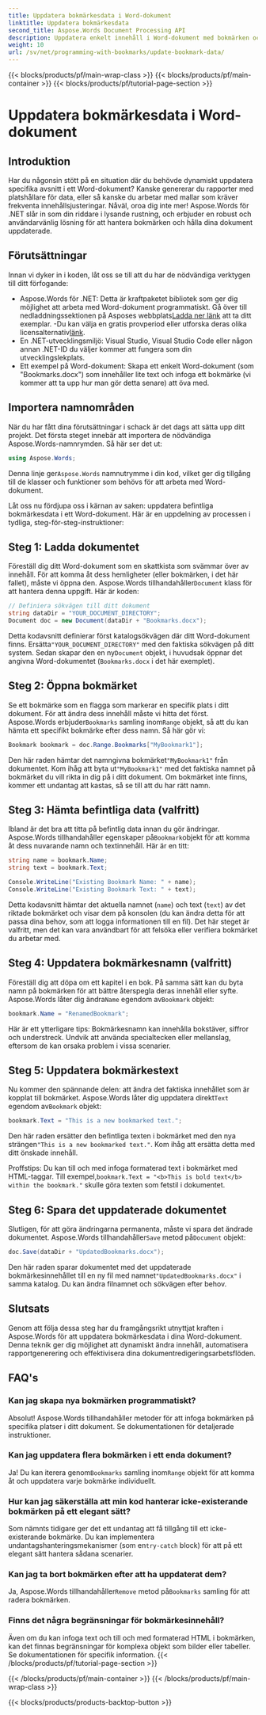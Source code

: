 ```yaml
---
title: Uppdatera bokmärkesdata i Word-dokument
linktitle: Uppdatera bokmärkesdata
second_title: Aspose.Words Document Processing API
description: Uppdatera enkelt innehåll i Word-dokument med bokmärken och Aspose.Words .NET. Den här guiden låser upp kraften att automatisera rapporter, anpassa mallar och mer.
weight: 10
url: /sv/net/programming-with-bookmarks/update-bookmark-data/
---
```


{{< blocks/products/pf/main-wrap-class >}}
{{< blocks/products/pf/main-container >}}
{{< blocks/products/pf/tutorial-page-section >}}

# Uppdatera bokmärkesdata i Word-dokument

## Introduktion

Har du någonsin stött på en situation där du behövde dynamiskt uppdatera specifika avsnitt i ett Word-dokument? Kanske genererar du rapporter med platshållare för data, eller så kanske du arbetar med mallar som kräver frekventa innehållsjusteringar. Nåväl, oroa dig inte mer! Aspose.Words för .NET slår in som din riddare i lysande rustning, och erbjuder en robust och användarvänlig lösning för att hantera bokmärken och hålla dina dokument uppdaterade.

## Förutsättningar

Innan vi dyker in i koden, låt oss se till att du har de nödvändiga verktygen till ditt förfogande:

-  Aspose.Words för .NET: Detta är kraftpaketet bibliotek som ger dig möjlighet att arbeta med Word-dokument programmatiskt. Gå över till nedladdningssektionen på Asposes webbplats[Ladda ner länk](https://releases.aspose.com/words/net/) att ta ditt exemplar. -Du kan välja en gratis provperiod eller utforska deras olika licensalternativ[länk](https://purchase.aspose.com/buy).
- En .NET-utvecklingsmiljö: Visual Studio, Visual Studio Code eller någon annan .NET-ID du väljer kommer att fungera som din utvecklingslekplats.
- Ett exempel på Word-dokument: Skapa ett enkelt Word-dokument (som "Bookmarks.docx") som innehåller lite text och infoga ett bokmärke (vi kommer att ta upp hur man gör detta senare) att öva med.

## Importera namnområden

När du har fått dina förutsättningar i schack är det dags att sätta upp ditt projekt. Det första steget innebär att importera de nödvändiga Aspose.Words-namnrymden. Så här ser det ut:

```csharp
using Aspose.Words;
```

 Denna linje ger`Aspose.Words` namnutrymme i din kod, vilket ger dig tillgång till de klasser och funktioner som behövs för att arbeta med Word-dokument.

Låt oss nu fördjupa oss i kärnan av saken: uppdatera befintliga bokmärkesdata i ett Word-dokument. Här är en uppdelning av processen i tydliga, steg-för-steg-instruktioner:

## Steg 1: Ladda dokumentet

 Föreställ dig ditt Word-dokument som en skattkista som svämmar över av innehåll. För att komma åt dess hemligheter (eller bokmärken, i det här fallet), måste vi öppna den. Aspose.Words tillhandahåller`Document` klass för att hantera denna uppgift. Här är koden:

```csharp
// Definiera sökvägen till ditt dokument
string dataDir = "YOUR_DOCUMENT_DIRECTORY";
Document doc = new Document(dataDir + "Bookmarks.docx");
```

Detta kodavsnitt definierar först katalogsökvägen där ditt Word-dokument finns. Ersätta`"YOUR_DOCUMENT_DIRECTORY"` med den faktiska sökvägen på ditt system. Sedan skapar den en ny`Document` objekt, i huvudsak öppnar det angivna Word-dokumentet (`Bookmarks.docx` i det här exemplet).

## Steg 2: Öppna bokmärket

 Se ett bokmärke som en flagga som markerar en specifik plats i ditt dokument. För att ändra dess innehåll måste vi hitta det först. Aspose.Words erbjuder`Bookmarks` samling inom`Range` objekt, så att du kan hämta ett specifikt bokmärke efter dess namn. Så här gör vi:

```csharp
Bookmark bookmark = doc.Range.Bookmarks["MyBookmark1"];
```

 Den här raden hämtar det namngivna bokmärket`"MyBookmark1"` från dokumentet. Kom ihåg att byta ut`"MyBookmark1"` med det faktiska namnet på bokmärket du vill rikta in dig på i ditt dokument. Om bokmärket inte finns, kommer ett undantag att kastas, så se till att du har rätt namn.

## Steg 3: Hämta befintliga data (valfritt)

 Ibland är det bra att titta på befintlig data innan du gör ändringar. Aspose.Words tillhandahåller egenskaper på`Bookmark`objekt för att komma åt dess nuvarande namn och textinnehåll. Här är en titt:

```csharp
string name = bookmark.Name;
string text = bookmark.Text;

Console.WriteLine("Existing Bookmark Name: " + name);
Console.WriteLine("Existing Bookmark Text: " + text);
```

Detta kodavsnitt hämtar det aktuella namnet (`name`) och text (`text`) av det riktade bokmärket och visar dem på konsolen (du kan ändra detta för att passa dina behov, som att logga informationen till en fil). Det här steget är valfritt, men det kan vara användbart för att felsöka eller verifiera bokmärket du arbetar med.

## Steg 4: Uppdatera bokmärkesnamn (valfritt)

 Föreställ dig att döpa om ett kapitel i en bok. På samma sätt kan du byta namn på bokmärken för att bättre återspegla deras innehåll eller syfte. Aspose.Words låter dig ändra`Name` egendom av`Bookmark` objekt:

```csharp
bookmark.Name = "RenamedBookmark";
```

Här är ett ytterligare tips: Bokmärkesnamn kan innehålla bokstäver, siffror och understreck. Undvik att använda specialtecken eller mellanslag, eftersom de kan orsaka problem i vissa scenarier.

## Steg 5: Uppdatera bokmärkestext

 Nu kommer den spännande delen: att ändra det faktiska innehållet som är kopplat till bokmärket. Aspose.Words låter dig uppdatera direkt`Text` egendom av`Bookmark` objekt:

```csharp
bookmark.Text = "This is a new bookmarked text.";
```

Den här raden ersätter den befintliga texten i bokmärket med den nya strängen`"This is a new bookmarked text."`. Kom ihåg att ersätta detta med ditt önskade innehåll.

 Proffstips: Du kan till och med infoga formaterad text i bokmärket med HTML-taggar. Till exempel,`bookmark.Text = "<b>This is bold text</b> within the bookmark."` skulle göra texten som fetstil i dokumentet.

## Steg 6: Spara det uppdaterade dokumentet

 Slutligen, för att göra ändringarna permanenta, måste vi spara det ändrade dokumentet. Aspose.Words tillhandahåller`Save` metod på`Document` objekt:

```csharp
doc.Save(dataDir + "UpdatedBookmarks.docx");
```

 Den här raden sparar dokumentet med det uppdaterade bokmärkesinnehållet till en ny fil med namnet`"UpdatedBookmarks.docx"` i samma katalog. Du kan ändra filnamnet och sökvägen efter behov.

## Slutsats

Genom att följa dessa steg har du framgångsrikt utnyttjat kraften i Aspose.Words för att uppdatera bokmärkesdata i dina Word-dokument. Denna teknik ger dig möjlighet att dynamiskt ändra innehåll, automatisera rapportgenerering och effektivisera dina dokumentredigeringsarbetsflöden.

## FAQ's

### Kan jag skapa nya bokmärken programmatiskt?

Absolut! Aspose.Words tillhandahåller metoder för att infoga bokmärken på specifika platser i ditt dokument. Se dokumentationen för detaljerade instruktioner.

### Kan jag uppdatera flera bokmärken i ett enda dokument?

 Ja! Du kan iterera genom`Bookmarks` samling inom`Range` objekt för att komma åt och uppdatera varje bokmärke individuellt.

### Hur kan jag säkerställa att min kod hanterar icke-existerande bokmärken på ett elegant sätt?

 Som nämnts tidigare ger det ett undantag att få tillgång till ett icke-existerande bokmärke. Du kan implementera undantagshanteringsmekanismer (som en`try-catch` block) för att på ett elegant sätt hantera sådana scenarier.

### Kan jag ta bort bokmärken efter att ha uppdaterat dem?

 Ja, Aspose.Words tillhandahåller`Remove` metod på`Bookmarks` samling för att radera bokmärken.

### Finns det några begränsningar för bokmärkesinnehåll?

Även om du kan infoga text och till och med formaterad HTML i bokmärken, kan det finnas begränsningar för komplexa objekt som bilder eller tabeller. Se dokumentationen för specifik information.
{{< /blocks/products/pf/tutorial-page-section >}}

{{< /blocks/products/pf/main-container >}}
{{< /blocks/products/pf/main-wrap-class >}}

{{< blocks/products/products-backtop-button >}}
